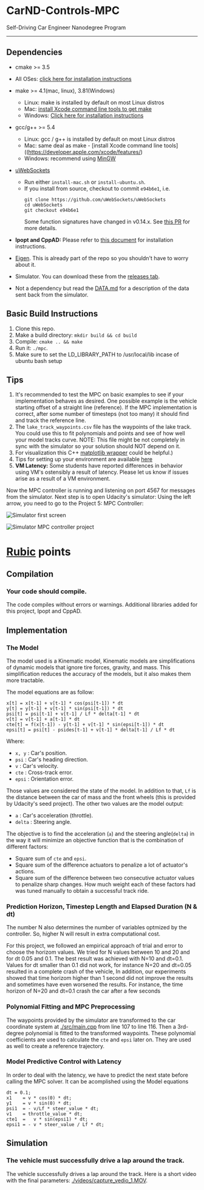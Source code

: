 # CarND-Controls-MPC
Self-Driving Car Engineer Nanodegree Program

---

## Dependencies

* cmake >= 3.5
 * All OSes: [click here for installation instructions](https://cmake.org/install/)
* make >= 4.1(mac, linux), 3.81(Windows)
  * Linux: make is installed by default on most Linux distros
  * Mac: [install Xcode command line tools to get make](https://developer.apple.com/xcode/features/)
  * Windows: [Click here for installation instructions](http://gnuwin32.sourceforge.net/packages/make.htm)
* gcc/g++ >= 5.4
  * Linux: gcc / g++ is installed by default on most Linux distros
  * Mac: same deal as make - [install Xcode command line tools]((https://developer.apple.com/xcode/features/)
  * Windows: recommend using [MinGW](http://www.mingw.org/)
* [uWebSockets](https://github.com/uWebSockets/uWebSockets)
  * Run either `install-mac.sh` or `install-ubuntu.sh`.
  * If you install from source, checkout to commit `e94b6e1`, i.e.
    ```
    git clone https://github.com/uWebSockets/uWebSockets
    cd uWebSockets
    git checkout e94b6e1
    ```
    Some function signatures have changed in v0.14.x. See [this PR](https://github.com/udacity/CarND-MPC-Project/pull/3) for more details.

* **Ipopt and CppAD:** Please refer to [this document](https://github.com/udacity/CarND-MPC-Project/blob/master/install_Ipopt_CppAD.md) for installation instructions.
* [Eigen](http://eigen.tuxfamily.org/index.php?title=Main_Page). This is already part of the repo so you shouldn't have to worry about it.
* Simulator. You can download these from the [releases tab](https://github.com/udacity/self-driving-car-sim/releases).
* Not a dependency but read the [DATA.md](./DATA.md) for a description of the data sent back from the simulator.


## Basic Build Instructions

1. Clone this repo.
2. Make a build directory: `mkdir build && cd build`
3. Compile: `cmake .. && make`
4. Run it: `./mpc`.
5. Make sure to set the LD_LIBRARY_PATH to /usr/local/lib incase of ubuntu bash setup

## Tips

1. It's recommended to test the MPC on basic examples to see if your implementation behaves as desired. One possible example
is the vehicle starting offset of a straight line (reference). If the MPC implementation is correct, after some number of timesteps
(not too many) it should find and track the reference line.
2. The `lake_track_waypoints.csv` file has the waypoints of the lake track. You could use this to fit polynomials and points and see of how well your model tracks curve. NOTE: This file might be not completely in sync with the simulator so your solution should NOT depend on it.
3. For visualization this C++ [matplotlib wrapper](https://github.com/lava/matplotlib-cpp) could be helpful.)
4.  Tips for setting up your environment are available [here](https://classroom.udacity.com/nanodegrees/nd013/parts/40f38239-66b6-46ec-ae68-03afd8a601c8/modules/0949fca6-b379-42af-a919-ee50aa304e6a/lessons/f758c44c-5e40-4e01-93b5-1a82aa4e044f/concepts/23d376c7-0195-4276-bdf0-e02f1f3c665d)
5. **VM Latency:** Some students have reported differences in behavior using VM's ostensibly a result of latency.  Please let us know if issues arise as a result of a VM environment.

Now the MPC controller is running and listening on port 4567 for messages from the simulator. Next step is to open Udacity's simulator:
Using the left arrow, you need to go to the Project 5: MPC Controller:

![Simulator first screen](images/capture_1.PNG)


![Simulator MPC controller project](images/capture_2.PNG)


# [Rubic](https://review.udacity.com/#!/rubrics/896/view) points

## Compilation

### Your code should compile.

The code compiles without errors or warnings. Additional libraries added for this project, Ipopt and CppAD.

## Implementation

### The Model

The model used is a Kinematic model, Kinematic models are simplifications of dynamic models that ignore tire forces, gravity, and mass.
This simplification reduces the accuracy of the models, but it also makes them more tractable.

The model equations are as follow:

```
x[t] = x[t-1] + v[t-1] * cos(psi[t-1]) * dt
y[t] = y[t-1] + v[t-1] * sin(psi[t-1]) * dt
psi[t] = psi[t-1] + v[t-1] / Lf * delta[t-1] * dt
v[t] = v[t-1] + a[t-1] * dt
cte[t] = f(x[t-1]) - y[t-1] + v[t-1] * sin(epsi[t-1]) * dt
epsi[t] = psi[t] - psides[t-1] + v[t-1] * delta[t-1] / Lf * dt
```

Where:

- `x, y` : Car's position.
- `psi` : Car's heading direction.
- `v` : Car's velocity.
- `cte` : Cross-track error.
- `epsi` : Orientation error.

Those values are considered the state of the model. In addition to that, `Lf` is the distance between the car of mass and the front wheels (this is provided by Udacity's seed project). The other two values are the model output:

- `a` : Car's acceleration (throttle).
- `delta` : Steering angle.

The objective is to find the acceleration (`a`) and the steering angle(`delta`) in the way it will minimize an objective function that is the combination of different factors:

- Square sum of `cte` and `epsi`.
- Square sum of the difference actuators to penalize a lot of actuator's actions.
- Square sum of the difference between two consecutive actuator values to penalize sharp changes. 
How much weight each of these factors had was tuned manually to obtain a successful track ride.

### Prediction Horizon, Timestep Length and Elapsed Duration (N & dt)

The number N also determines the number of variables optmized by the controller. So, higher N will result in extra computational cost.

For this project, we followed an empirical approach of trial and error to choose the horizom values. We tried for N values between 10 and 20 and for dt 0.05 and 0.1. The best result was achieved with N=10 and dt=0.1. Values for dt smaller than 0.1 did not work, for instance N=20 and dt=0.05 resulted in a complete crash of the vehicle, In addition, our experiments showed that time horizom higher than 1 second did not improve the results and sometimes have even worsened the results. For instance, the time horizon of N=20 and dt=0.1 crash the car after a few seconds

### Polynomial Fitting and MPC Preprocessing

The waypoints provided by the simulator are transformed to the car coordinate system at [./src/main.cpp](./src/main.cpp#L107) from line 107 to line 116. Then a 3rd-degree polynomial is fitted to the transformed waypoints. These polynomial coefficients are used to calculate the `cte` and `epsi` later on. They are used as well to create a reference trajectory.

### Model Predictive Control with Latency

In order to deal with the latency, we have to predict the next state before calling the MPC solver. It can be acomplished using the Model equations

```
dt = 0.1;
x1    = v * cos(0) * dt;
y1    = v * sin(0) * dt;
psi1  = - v/Lf * steer_value * dt;
v1    = throttle_value * dt;
cte1  =   v * sin(epsi1) * dt;
epsi1 = - v * steer_value / Lf * dt;
```
## Simulation

### The vehicle must successfully drive a lap around the track.

The vehicle successfully drives a lap around the track. Here is a short video with the final parameters: [./videos/capture_vedio_1.MOV](./videos/capture_vedio_1.MOV).
